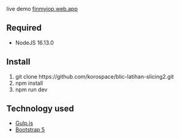 live demo <a href="https://finmyjop.web.app/">finmyjop.web.app</a> 

## Required
<ul>
    <li> NodeJS 16.13.0 </li>
</ul>

## Install
<ol>
    <li> git clone https://github.com/korospace/blic-latihan-slicing2.git </li>
    <li> npm install </li>
    <li> npm run dev </li>
</ol>

## Technology used
<ul>
    <li> 
        <a href="https://gulpjs.com/">Gulp.js</a> 
    </li>
    <li> 
        <a href="https://getbootstrap.com/docs/5.1/getting-started/introduction/">Bootstrap 5</a> 
    </li>
</ul>